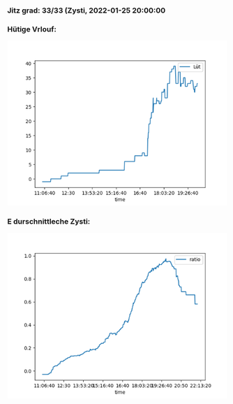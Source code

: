 ### Jitz grad: 33/33 (Zysti, 2022-01-25 20:00:00

### Hütige Vrlouf:
![Graph](Today.png)

### E durschnittleche Zysti:
![Graph](Zysti.png)